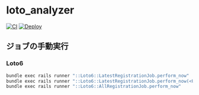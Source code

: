 # loto_analyzer
[![CI](https://github.com/koba-masa/loto_analyzer/actions/workflows/ci.yml/badge.svg)](https://github.com/koba-masa/loto_analyzer/actions/workflows/ci.yml)
[![Deploy](https://github.com/koba-masa/loto_analyzer/actions/workflows/deploy.yml/badge.svg)](https://github.com/koba-masa/loto_analyzer/actions/workflows/deploy.yml)

## ジョブの手動実行
### Loto6
```sh
bundle exec rails runner "::Loto6::LatestRegistrationJob.perform_now"
bundle exec rails runner "::Loto6::LatestRegistrationJob.perform_now(<URL>)"
bundle exec rails runner "::Loto6::AllRegistrationJob.perform_now"
```
